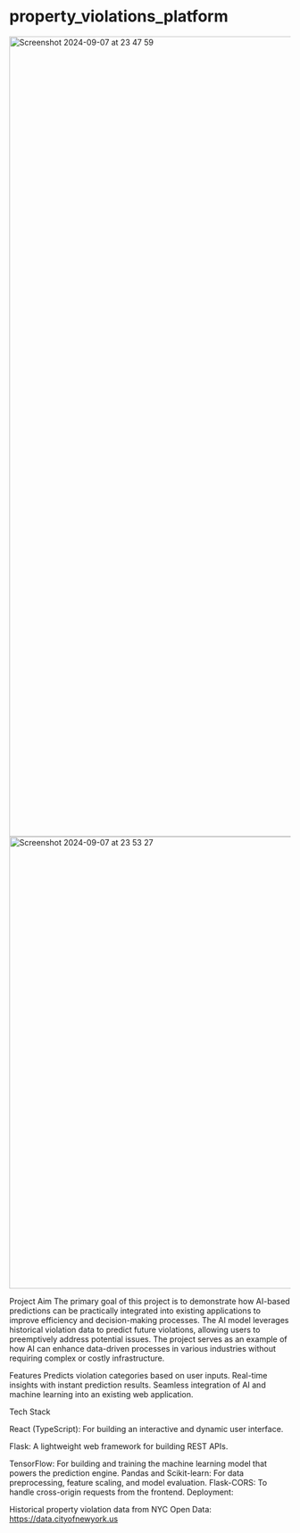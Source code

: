 # property_violations_platform
<img width="1434" alt="Screenshot 2024-09-07 at 23 47 59" src="https://github.com/user-attachments/assets/7d46d69f-1850-4045-93b7-6612d6a5c3fb">
<img width="810" alt="Screenshot 2024-09-07 at 23 53 27" src="https://github.com/user-attachments/assets/0054a9c8-b541-413f-be23-812677ad55d7">

Project Aim
The primary goal of this project is to demonstrate how AI-based predictions can be practically integrated into existing applications to improve efficiency and decision-making processes. The AI model leverages historical violation data to predict future violations, allowing users to preemptively address potential issues. The project serves as an example of how AI can enhance data-driven processes in various industries without requiring complex or costly infrastructure.

Features
Predicts violation categories based on user inputs.
Real-time insights with instant prediction results.
Seamless integration of AI and machine learning into an existing web application.

Tech Stack

React (TypeScript): For building an interactive and dynamic user interface.

Flask: A lightweight web framework for building REST APIs.

TensorFlow: For building and training the machine learning model that powers the prediction engine.
Pandas and Scikit-learn: For data preprocessing, feature scaling, and model evaluation.
Flask-CORS: To handle cross-origin requests from the frontend.
Deployment:


Historical property violation data from NYC Open Data: https://data.cityofnewyork.us
